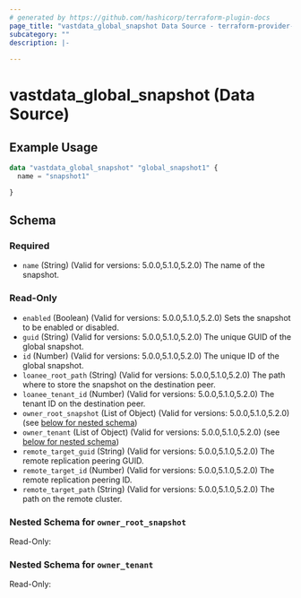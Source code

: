 ```yaml
---
# generated by https://github.com/hashicorp/terraform-plugin-docs
page_title: "vastdata_global_snapshot Data Source - terraform-provider-vastdata"
subcategory: ""
description: |-
  
---
```


# vastdata_global_snapshot (Data Source)



## Example Usage

```terraform
data "vastdata_global_snapshot" "global_snapshot1" {
  name = "snapshot1"

}
```

<!-- schema generated by tfplugindocs -->
## Schema

### Required

- `name` (String) (Valid for versions: 5.0.0,5.1.0,5.2.0) The name of the snapshot.

### Read-Only

- `enabled` (Boolean) (Valid for versions: 5.0.0,5.1.0,5.2.0) Sets the snapshot to be enabled or disabled.
- `guid` (String) (Valid for versions: 5.0.0,5.1.0,5.2.0) The unique GUID of the global snapshot.
- `id` (Number) (Valid for versions: 5.0.0,5.1.0,5.2.0) The unique ID of the global snapshot.
- `loanee_root_path` (String) (Valid for versions: 5.0.0,5.1.0,5.2.0) The path where to store the snapshot on the destination peer.
- `loanee_tenant_id` (Number) (Valid for versions: 5.0.0,5.1.0,5.2.0) The tenant ID on the destination peer.
- `owner_root_snapshot` (List of Object) (Valid for versions: 5.0.0,5.1.0,5.2.0) (see [below for nested schema](#nestedatt--owner_root_snapshot))
- `owner_tenant` (List of Object) (Valid for versions: 5.0.0,5.1.0,5.2.0) (see [below for nested schema](#nestedatt--owner_tenant))
- `remote_target_guid` (String) (Valid for versions: 5.0.0,5.1.0,5.2.0) The remote replication peering GUID.
- `remote_target_id` (Number) (Valid for versions: 5.0.0,5.1.0,5.2.0) The remote replication peering ID.
- `remote_target_path` (String) (Valid for versions: 5.0.0,5.1.0,5.2.0) The path on the remote cluster.

<a id="nestedatt--owner_root_snapshot"></a>
### Nested Schema for `owner_root_snapshot`

Read-Only:



<a id="nestedatt--owner_tenant"></a>
### Nested Schema for `owner_tenant`

Read-Only:
